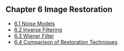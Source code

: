 ## Chapter 6 Image Restoration 

- [6.1 Noise Models](6.1-Noise-Models.md)
- [6.2 Inverse Filtering](6.2-Inverse-Filtering.md)
- [6.3 Wiener Filter](6.3-Wiener-Filter.md)
- [6.4 Comparison of Restoration Techniques](6.4-Comparison-of-Restoration-Techniques.md)


